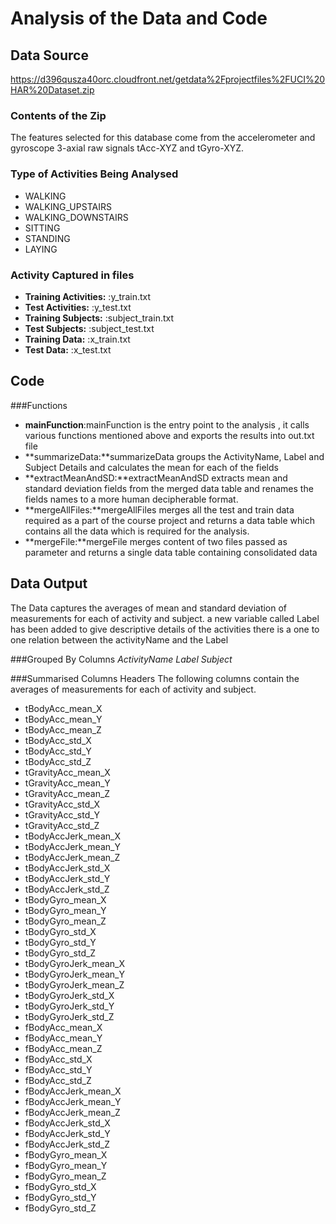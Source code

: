 # Analysis of the Data and Code

## Data Source 
https://d396qusza40orc.cloudfront.net/getdata%2Fprojectfiles%2FUCI%20HAR%20Dataset.zip 
### Contents of the Zip

The features selected for this database come from the accelerometer and gyroscope 3-axial raw signals tAcc-XYZ and tGyro-XYZ.

### Type of Activities Being Analysed

* WALKING
* WALKING_UPSTAIRS
* WALKING_DOWNSTAIRS
* SITTING
* STANDING
* LAYING

### Activity Captured in files
* **Training Activities:** :y_train.txt
* **Test Activities:**  :y_test.txt
* **Training Subjects:** :subject_train.txt
* **Test Subjects:**  :subject_test.txt
* **Training Data:** :x_train.txt
* **Test Data:**  :x_test.txt

## Code 

###Functions 
* **mainFunction**:mainFunction is the entry point to the analysis , it calls various functions mentioned above and exports the results into out.txt file
* **summarizeData:**summarizeData groups the ActivityName, Label and Subject Details and calculates the mean for each of the fields 
* **extractMeanAndSD:**extractMeanAndSD extracts mean and standard deviation fields from the merged data table and renames the fields names to a more human decipherable format.  
* **mergeAllFiles:**mergeAllFiles merges all the test and train data required as a part of the course project and returns a data table which contains all the data which is required for the analysis.
* **mergeFile:**mergeFile merges content of two files passed as parameter and returns a single data table containing consolidated data


## Data Output 
The Data captures the averages of mean and standard deviation of measurements for each of activity and subject.
a new variable called Label has been added to give descriptive details of the activities there is a one to one relation between the activityName and the Label

###Grouped By Columns
*ActivityName*
*Label*
*Subject*

###Summarised Columns Headers
The following columns contain the averages of measurements for each of activity and subject.

* tBodyAcc_mean_X
* tBodyAcc_mean_Y
* tBodyAcc_mean_Z
* tBodyAcc_std_X
* tBodyAcc_std_Y
* tBodyAcc_std_Z
* tGravityAcc_mean_X
* tGravityAcc_mean_Y
* tGravityAcc_mean_Z
* tGravityAcc_std_X
* tGravityAcc_std_Y
* tGravityAcc_std_Z
* tBodyAccJerk_mean_X
* tBodyAccJerk_mean_Y
* tBodyAccJerk_mean_Z
* tBodyAccJerk_std_X
* tBodyAccJerk_std_Y
* tBodyAccJerk_std_Z
* tBodyGyro_mean_X
* tBodyGyro_mean_Y
* tBodyGyro_mean_Z
* tBodyGyro_std_X
* tBodyGyro_std_Y
* tBodyGyro_std_Z
* tBodyGyroJerk_mean_X
* tBodyGyroJerk_mean_Y
* tBodyGyroJerk_mean_Z
* tBodyGyroJerk_std_X
* tBodyGyroJerk_std_Y
* tBodyGyroJerk_std_Z
* fBodyAcc_mean_X
* fBodyAcc_mean_Y
* fBodyAcc_mean_Z
* fBodyAcc_std_X
* fBodyAcc_std_Y
* fBodyAcc_std_Z
* fBodyAccJerk_mean_X
* fBodyAccJerk_mean_Y
* fBodyAccJerk_mean_Z
* fBodyAccJerk_std_X
* fBodyAccJerk_std_Y
* fBodyAccJerk_std_Z
* fBodyGyro_mean_X
* fBodyGyro_mean_Y
* fBodyGyro_mean_Z
* fBodyGyro_std_X
* fBodyGyro_std_Y
* fBodyGyro_std_Z

